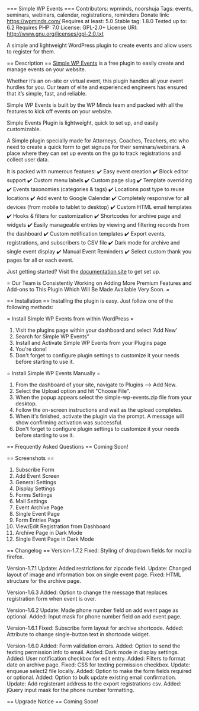 === Simple WP Events ===
Contributors: wpminds, noorshuja
Tags: events, seminars, webinars, calendar, registrations, reminders
Donate link: https://wpminds.com/
Requires at least: 5.0
Stable tag: 1.8.0
Tested up to: 6.2
Requires PHP: 7.0
License: GPL-2.0+
License URI: http://www.gnu.org/licenses/gpl-2.0.txt

A simple and lightweight WordPress plugin to create events and allow users to register for them.

== Description ==
[Simple WP Events](https://simplewpevents.com/) is a free plugin to easily create and manage events on your website.

Whether it’s an on-site or virtual event, this plugin handles all your event hurdles for you. Our team of elite and experienced engineers has ensured that it’s simple, fast, and reliable.

Simple WP Events is built by the WP Minds team and packed with all the features to kick off events on your website.

Simple Events Plugin is lightweight, quick to set up, and easily customizable.

A Simple plugin specially made for Attorneys, Coaches, Teachers, etc who need to create a quick form to get signups for their seminars/webinars. A place where they can set up events on the go to track registrations and collect user data.
 
It is packed with numerous features:
✔️ Easy event creation
✔️ Block editor support
✔️ Custom menu labels
✔️ Custom page slug
✔️ Template overriding
✔️ Events taxonomies (categories & tags)
✔️ Locations post type to reuse locations
✔️ Add event to Google Calendar
✔️ Completely responsive for all devices (from mobile to tablet to desktop)
✔️ Custom HTML email templates
✔️ Hooks & filters for customization
✔️ Shortcodes for archive page and widgets
✔️ Easily manageable entries by viewing and filtering records from the dashboard
✔️ Custom notification templates
✔️ Export events, registrations, and subscribers to CSV file
✔️ Dark mode for archive and single event display
✔️ Manual Event Reminders
✔️ Select custom thank you pages for all or each event.

Just getting started? Visit the [documentation site](https://simplewpevents.com/docs/) to get set up.
 
= Our Team is Consistently Working on Adding More Premium Features and Add-ons to This Plugin Which Will Be Made Available Very Soon. =

== Installation ==
Installing the plugin is easy. Just follow one of the following methods:

= Install Simple WP Events from within WordPress =

1. Visit the plugins page within your dashboard and select ‘Add New’
2. Search for Simple WP Events”
3. Install and Activate Simple WP Events from your Plugins page
4. You're done!
5. Don't forget to configure plugin settings to customize it your needs before starting to use it.

= Install Simple WP Events Manually =

1. From the dashboard of your site, navigate to Plugins --> Add New.
2. Select the Upload option and hit "Choose File".
3. When the popup appears select the simple-wp-events.zip file from your desktop.
4. Follow the on-screen instructions and wait as the upload completes.
5. When it's finished, activate the plugin via the prompt. A message will show confirming activation was successful.
6. Don't forget to configure plugin settings to customize it your needs before starting to use it.

== Frequently Asked Questions ==
Coming Soon!

== Screenshots ==
1. Subscribe Form
2. Add Event Screen
3. General Settings
4. Display Settings
5. Forms Settings
6. Mail Settings
7. Event Archive Page
8. Single Event Page
9. Form Entries Page
10. View/Edit Registration from Dashboard
11. Archive Page in Dark Mode
12. Single Event Page in Dark Mode

== Changelog ==
Version-1.7.2
Fixed: Styling of dropdown fields for mozilla firefox.

Version-1.7.1
Update: Added restrictions for zipcode field.
Update: Changed layout of image and information box on single event page.
Fixed: HTML structure for the archive page.

Version-1.6.3
Added: Option to change the message that replaces registration form when event is over.

Version-1.6.2
Update: Made phone number field on add event page as optional.
Added: Input mask for phone number field on add event page.

Version-1.6.1
Fixed: Subscribe form layout for archive shortcode.
Added: Attribute to change single-button text in shortcode widget.

Version-1.6.0
Added: Form validation errors.
Added: Option to send the texting permission info to email.
Added: Dark mode in display settings.
Added: User notification checkbox for edit entry.
Added: Filters to format date on archive page.
Fixed: CSS for texting permission checkbox.
Update: enqueue select2 file locally.
Added: Option to make the form fields required or optional.
Added: Option to bulk update existing email confirmation.
Update: Add registerant address to the export registrations csv.
Added: jQuery input mask for the phone number formatting.

== Upgrade Notice ==
Coming Soon!